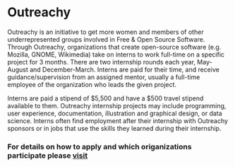# Outreachy

Outreachy is an initiative to get more women and members of other underrepresented groups involved in Free & Open Source Software. Through Outreachy, organizations that create open-source software (e.g. Mozilla, GNOME, Wikimedia) take on interns to work full-time on a specific project for 3 months. There are two internship rounds each year, May-August and December-March. Interns are paid for their time, and receive guidance/supervision from an assigned mentor, usually a full-time employee of the organization who leads the given project.

Interns are paid a stipend of $5,500 and have a $500 travel stipend available to them. Outreachy internship projects may include programming, user experience, documentation, illustration and graphical design, or data science. Interns often find employment after their internship with Outreachy sponsors or in jobs that use the skills they learned during their internship.

### For details on how to apply and which origanizations participate please [visit](https://www.outreachy.org/)